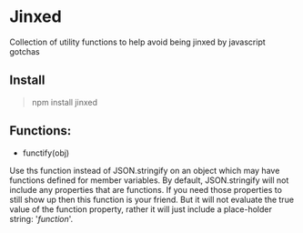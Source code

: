 
# Jinxed

Collection of utility functions to help avoid being jinxed by javascript gotchas

## Install

> npm install jinxed

## Functions:

* functify(obj)

Use ths function instead of JSON.stringify on an object which may have functions defined for member variables. By default, JSON.stringify will not include any properties that are functions. If you need those properties to still show up then this function is your friend. But it will not evaluate the true value of the function property, rather it will just include a place-holder string: '_function_'.